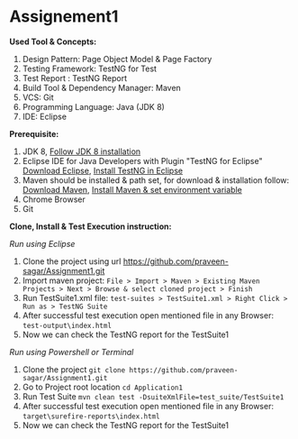 # Assignement1

**Used Tool & Concepts:**  
1. Design Pattern: Page Object Model & Page Factory
2. Testing Framework: TestNG for Test
3. Test Report : TestNG Report
4. Build Tool & Dependency Manager: Maven
5. VCS: Git
6. Programming Language: Java (JDK 8)
7. IDE: Eclipse

**Prerequisite:**
1. JDK 8, [Follow JDK 8 installation](https://www.codejava.net/java-se/download-and-install-java-8-on-windows)
2. Eclipse IDE for Java Developers with Plugin "TestNG for Eclipse" [Download Eclipse](https://www.eclipse.org/downloads/packages/release/2022-03/r/eclipse-ide-java-developers), [Install TestNG in Eclipse](https://www.guru99.com/install-testng-in-eclipse.html)
3. Maven should be installed & path set, for download & installation follow: [Download Maven](https://maven.apache.org/download.cgi), [Install Maven & set environment variable](https://maven.apache.org/install.html)
4. Chrome Browser
5. Git

**Clone, Install & Test Execution instruction:**  

_Run using Eclipse_
1. Clone the project using url https://github.com/praveen-sagar/Assignment1.git  
2. Import maven project: `File > Import > Maven > Existing Maven Projects > Next > Browse & select cloned project > Finish`
3. Run TestSuite1.xml file: `test-suites > TestSuite1.xml > Right Click > Run as > TestNG Suite`
4. After successful test execution open mentioned file in any Browser: `test-output\index.html`
5. Now we can check the TestNG report for the TestSuite1


_Run using Powershell or Terminal_
1. Clone the project `git clone https://github.com/praveen-sagar/Assignment1.git`
2. Go to Project root location `cd Application1`
3. Run Test Suite `mvn clean test -DsuiteXmlFile=test_suite/TestSuite1`
4. After successful test execution open mentioned file in any Browser: `target\surefire-reports\index.html`
5. Now we can check the TestNG report for the TestSuite1
